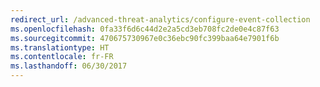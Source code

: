 ```yaml
---
redirect_url: /advanced-threat-analytics/configure-event-collection
ms.openlocfilehash: 0fa33f6d6c44d2e2a5cd3eb708fc2de0e4c87f63
ms.sourcegitcommit: 470675730967e0c36ebc90fc399baa64e7901f6b
ms.translationtype: HT
ms.contentlocale: fr-FR
ms.lasthandoff: 06/30/2017
---
```

